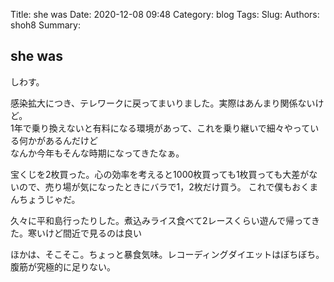 Title: she was
Date: 2020-12-08 09:48
Category: blog
Tags: 
Slug: 
Authors: shoh8
Summary: 

## she was

しわす。


感染拡大につき、テレワークに戻ってまいりました。実際はあんまり関係ないけど。  
1年で乗り換えないと有料になる環境があって、これを乗り継いで細々やっている何かがあるんだけど  
なんか今年もそんな時期になってきたなぁ。  

宝くじを2枚買った。心の効率を考えると1000枚買っても1枚買っても大差がないので、売り場が気になったときにバラで1，2枚だけ買う。
これで僕もおくまんちょうじゃだ。  

久々に平和島行ったりした。煮込みライス食べて2レースくらい遊んで帰ってきた。寒いけど間近で見るのは良い  


ほかは、そこそこ。ちょっと暴食気味。レコーディングダイエットはぼちぼち。腹筋が究極的に足りない。
